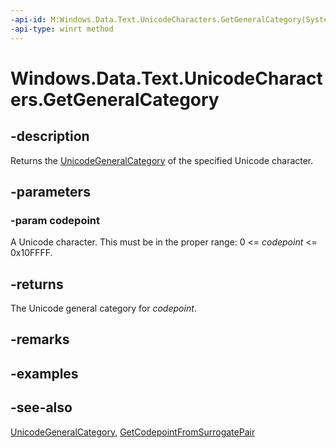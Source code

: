 ```yaml
---
-api-id: M:Windows.Data.Text.UnicodeCharacters.GetGeneralCategory(System.UInt32)
-api-type: winrt method
---
```


<!-- Method syntax
public Windows.Data.Text.UnicodeGeneralCategory GetGeneralCategory(System.UInt32 codepoint)
-->

# Windows.Data.Text.UnicodeCharacters.GetGeneralCategory

## -description
Returns the [UnicodeGeneralCategory](unicodegeneralcategory.md) of the specified Unicode character.

## -parameters
### -param codepoint
A Unicode character. This must be in the proper range: 0 &lt;= *codepoint* &lt;= 0x10FFFF.

## -returns
The Unicode general category for *codepoint*.

## -remarks


## -examples

## -see-also
[UnicodeGeneralCategory](unicodegeneralcategory.md), [GetCodepointFromSurrogatePair](unicodecharacters_getcodepointfromsurrogatepair.md)